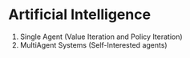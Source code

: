 # Artificial Intelligence

1.   Single Agent (Value Iteration and Policy Iteration)
2.   MultiAgent Systems (Self-Interested agents)

